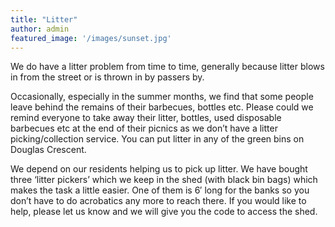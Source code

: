 ```yaml
---
title: "Litter"
author: admin
featured_image: '/images/sunset.jpg'
---
```

We do have a litter problem from time to time, generally because litter blows in from the street or is thrown in by passers by.

Occasionally, especially in the summer months, we find that some people leave behind the remains of their barbecues, bottles etc. Please could we remind everyone to take away their litter, bottles, used disposable barbecues etc at the end of their picnics as we don&#8217;t have a litter picking/collection service. You can put litter in any of the green bins on Douglas Crescent.

We depend on our residents helping us to pick up litter. We have bought three &#8216;litter pickers&#8217; which we keep in the shed (with black bin bags) which makes the task a little easier. One of them is 6&#8242; long for the banks so you don&#8217;t have to do acrobatics any more to reach there. If you would like to help, please let us know and we will give you the code to access the shed.